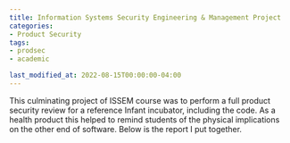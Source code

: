 ```yaml
---
title: Information Systems Security Engineering & Management Project
categories:
- Product Security
tags:
- prodsec
- academic

last_modified_at: 2022-08-15T00:00:00-04:00
---
```

<p>This culminating project of ISSEM course was to perform a full product security review for a reference Infant incubator, including the code. As a health product this helped to remind students of the physical implications on the other end of software. Below is the report I put together.</p>

<object data="/Notes/assets/pdf/ISSEM_Incubator_Review.pdf" width="1000" height="1000" type='application/pdf'></object>